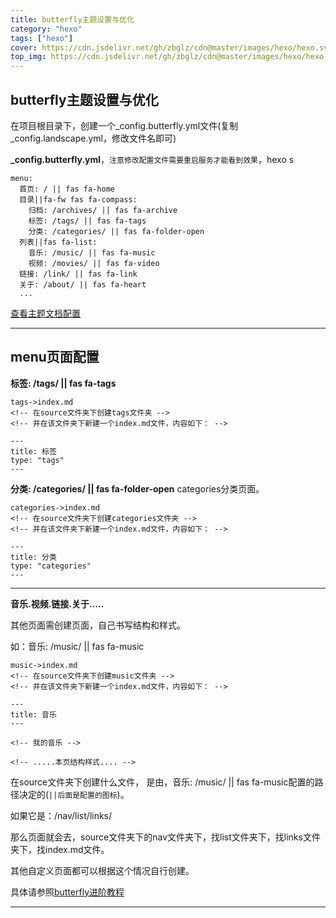```yaml
---
title: butterfly主题设置与优化
category: "hexo"
tags: ["hexo"]
cover: https://cdn.jsdelivr.net/gh/zbglz/cdn@master/images/hexo/hexo.svg
top_img: https://cdn.jsdelivr.net/gh/zbglz/cdn@master/images/hexo/hexo.svg
---
```


## butterfly主题设置与优化

在项目根目录下，创建一个_config.butterfly.yml文件(复制_config.landscape.yml，修改文件名即可)

**_config.butterfly.yml**，`注意修改配置文件需要重启服务才能看到效果`，hexo s

    menu:
      首页: / || fas fa-home
      目录||fa-fw fas fa-compass:
        归档: /archives/ || fas fa-archive
        标签: /tags/ || fas fa-tags
        分类: /categories/ || fas fa-folder-open
      列表||fas fa-list:
        音乐: /music/ || fas fa-music
        视频: /movies/ || fas fa-video
      链接: /link/ || fas fa-link
      关于: /about/ || fas fa-heart
      ...

[查看主题文档配置](https://butterfly.js.org/posts/4aa8abbe/)

***

## menu页面配置

**标签: /tags/ || fas fa-tags**


    tags->index.md
    <!-- 在source文件夹下创建tags文件夹 -->
    <!-- 并在该文件夹下新建一个index.md文件，内容如下： -->

    ---
    title: 标签
    type: "tags"
    ---


**分类: /categories/ || fas fa-folder-open**
categories分类页面。


    categories->index.md
    <!-- 在source文件夹下创建categories文件夹 -->
    <!-- 并在该文件夹下新建一个index.md文件，内容如下： -->

    ---
    title: 分类
    type: "categories"
    ---



***

**音乐.视频.链接.关于.....**

其他页面需创建页面，自己书写结构和样式。

如：音乐: /music/ || fas fa-music

    music->index.md
    <!-- 在source文件夹下创建music文件夹 -->
    <!-- 并在该文件夹下新建一个index.md文件，内容如下： -->
    
    ---
    title: 音乐
    ---
    
    <!-- 我的音乐 -->
    
    <!-- .....本页结构样式.... -->


在source文件夹下创建什么文件，
是由，音乐: /music/ || fas fa-music配置的路径决定的(`||后面是配置的图标`)。

如果它是：/nav/list/links/

那么页面就会去，source文件夹下的nav文件夹下，找list文件夹下，找links文件夹下，找index.md文件。

其他自定义页面都可以根据这个情况自行创建。

具体请参照[butterfly进阶教程](https://butterfly.js.org/posts/4073eda/)

***